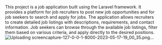 This project is a job application built using the Laravel framework. It provides a platform for job recruiters to post new job opportunities and for job seekers to search and apply for jobs. The application allows recruiters to create detailed job listings with descriptions, requirements, and contact information. Job seekers can browse through the available job listings, filter them based on various criteria, and apply directly to the desired positions.
![Uploading screencapture-127-0-0-1-8000-2023-05-17-19_00_35.png…]()
